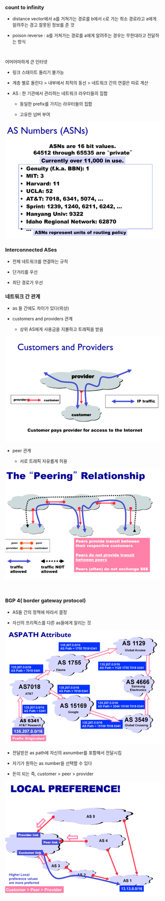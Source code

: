 ### count to infinity

- distance vector에서 a를 거쳐가는 경로를 b에서 c로 가는 최소 경로라고 a에게 알려주는 경고 잘못된 정보를 준 것

- poison reverse : a를 거쳐가는 경로를 a에게 알려주는 경우는 무한대라고 전달하는 방식

    

어머어마하게 큰 인터넷

- 링크 스태이트 돌리기 불가능

- 계층 별로 돌린다 > 내부에서 최적의 동선 > 네트워크 간의 연결은 따로 계산

- AS : 한 기관에서 관리하는 네트워크 라우터들의 집합 
  
  - 동일한 prefix를 가지는 라우터들의 집합
  
  - 고유한 넘버 부여

![](20230430_네트워크14_네트워크6_assets/2023-04-30-09-15-23-image.png)

### Interconnected ASes

- 전체 네트워크를 연결하는 규칙

- 단거리를 우선

- 최단 경로가 우선

### 네트워크 간 관계

- as 들 간에도 차이가 있다(위상)

- customers and providers 관계
  
  - 상위 AS에게 사용금을 지불하고 트래픽을 받음

![](20230430_네트워크14_네트워크6_assets/2023-04-30-09-17-59-image.png)

- peer 관계
  
  - 서로 트래픽 자유롭게 허용

![](20230430_네트워크14_네트워크6_assets/2023-04-30-09-19-57-image.png)

    

### BGP 4( border gateway protocol)

- AS들 간의 정책에 따라서 결정

- 자신의 프리픽스를 다른 as들에게 알리는 것

![](20230430_네트워크14_네트워크6_assets/2023-04-30-09-23-36-image.png)

- 전달받은 as path에 자신의 asnumber를 포함해서 전달시킴

- 자기가 원하는 as number을 선택할 수 있다

- 돈이 되는 즉, customer > peer > provider

![](20230430_네트워크14_네트워크6_assets/2023-04-30-09-24-52-image.png)




